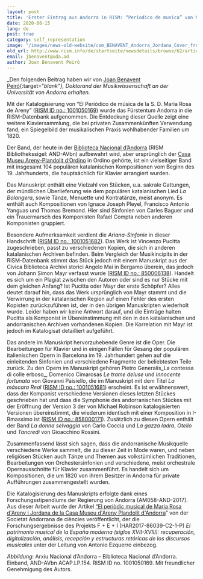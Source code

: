 ```yaml
---
layout: post
title: 'Erster Eintrag aus Andorra in RISM: “Periodico de musica” von Maria Rosa d’Areny Jordana'
date: 2020-06-15
lang: de
post: true
category: self_representation
image: "/images/news-old-website/csm_BENAVENT_Andorra_Jordana_Cover_from_AND-AVbnACAPLP154_01_053264039f.jpg"
old_url: http://www.rism.info/de/startseite/newsdetails/browse/62/article/64/the-first-record-from-andorra-in-rism-the-periodico-de-musica-of-maria-rosa-dareny-jordana.html
email: jbenavent@uda.ad
author: Joan Benavent Peiró
---
```



_Den folgenden Beitrag haben wir von [Joan Benavent Peiró](https://orcid.org/0000-0002-8856-9335){:target="_blank"}, Doktorand der Musikwissenschaft an der Universität von Andorra erhalten._

Mit der Katalogisierung von “El Periódico de música de la S. D. Maria Rosa de Areny” ([RISM ID no.: 1001050169](https://opac.rism.info/metaopac/search?View=rism&id=1001050169&View=rism)) wurde das Fürstentum Andorra in die RISM-Datenbank aufgenommen. Die Entdeckung dieser Quelle zeigt eine weitere Klaviersammlung, die bei privaten Zusammenkünften Verwendung fand; ein Spiegelbild der musikalischen Praxis wohlhabender Familien um 1820.

Der Band, der heute in der [Biblioteca Nacional d’Andorra](http://b10310uk.eos-intl.eu/B10310UK/OPAC/Index.aspx) (RISM Bibliothekssigel: AND-AVbn) aufbewahrt wird, aber ursprünglich der [Casa Museu Areny-Plandolit d’Ordino](https://www.cultura.ad/museus-i-monuments/museus/museu-casa-d-areny-plandolit) in Ordino gehörte, ist ein vielseitiger Band mit insgesamt 104 populären katalanischen Kompositionen vom Beginn des 19. Jahrhunderts, die hauptsächlich für Klavier arrangiert wurden.

Das Manuskript enthält eine Vielzahl von Stücken, u.a. sakrale Gattungen, der mündlichen Überlieferung wie dem populären katalanischen Lied _La Bolangera_, sowie Tänze, Menuette und Kontratänze, meist anonym. Es enthält auch Kompositionen von Ignace Joseph Pleyel, Francisco Antonio Yanguas und Thomas Bremond. Hier sind Sinfonien von Carles Baguer und ein Trauermarsch des Komponisten Rafael Compta neben anderen Komponisten gruppiert.

Besondere Aufmerksamkeit verdient die _Ariana-Sinfonie_ in dieser Handschrift ([RISM ID no.: 1001051682](https://opac.rism.info/search?id=1001051682&View=rism)). Das Werk ist Vincenzo Pucitta zugeschrieben, passt zu verschiedenen Kopien, die sich in anderen katalanischen Archiven befinden. Beim Vergleich der Musikincipits in der RISM-Datenbank stimmt das Stück jedoch mit einem Manuskript aus der Civica Biblioteca Archivi storici Angelo Mai in Bergamo überein, das jedoch von Johann Simon Mayr verfasst wurde ([RISM ID no.: 850006138](https://opac.rism.info/search?id=850006138&View=rism)). Handelt es sich um ein Plagiat zwischen den Autoren oder sind es nur Stücke mit dem gleichen Anfang? Ist Pucitta oder Mayr der erste Schöpfer? Alles deutet darauf hin, dass das Werk ursprünglich von Mayr stammt und die Verwirrung in der katalanischen Region auf einen Fehler des ersten Kopisten zurückzuführen ist, der in den übrigen Manuskripten wiederholt wurde. Leider haben wir keine Antwort darauf, und die Einträge halten Pucitta als Komponist in Übereinstimmung mit den in den katalanischen und andorranischen Archiven vorhandenen Kopien. Die Korrelation mit Mayr ist jedoch im Katalogisat detailliert aufgeführt.

Das andere im Manuskript hervorzuhebende Genre ist die Oper. Die Bearbeitungen für Klavier und in einigen Fällen für Gesang der populären italienischen Opern in Barcelona im 19. Jahrhundert gehen auf die einleitenden Sinfonien und verschiedene Fragmente der beliebtesten Teile zurück. Zu den Opern im Manuskript gehören Pietro Generalis_La contessa di colle erboso_, Domenico Cimarosas _Le trame deluse_ und _Innocente fortunata_ von Giovanni Paisiello, die im Manuskript mit dem Titel _La máscara Real_ ([RISM ID no.: 1001051681](https://opac.rism.info/search?id=1001051681&View=rism)) erscheint. Es ist erwähnenswert, dass der Komponist verschiedene Versionen dieses letzten Stückes geschrieben hat und dass die Symphonie des andorranischen Stückes mit der Eröffnung der Version 3 der von Michael Robinson katalogisierten Versionen übereinstimmt, die wiederum identisch mit einer Komposition in I-Rmassimo ist ([RISM ID no.: 858000171](https://opac.rism.info/search?id=858000171&View=rism)). Zusätzlich zu diesen Opern enthält der Band _La donna selvaggia_ von Carlo Coccia und _La gazza ladra_, _Otello_ und _Tancredi_ von Gioacchino Rossini.

Zusammenfassend lässt sich sagen, dass die andorranische Musikquelle verschiedene Werke sammelt, die zu dieser Zeit in Mode waren, und neben religiösen Stücken auch Tänze und Themen aus volkstümlichen Traditionen, Bearbeitungen von Orchestersinfonien und verschiedene, meist orchestrale Opernausschnitte für Klavier zusammenführt. Es handelt sich um Kompositionen, die um 1820 von ihrem Besitzer in Andorra für private Aufführungen zusammengestellt wurden.

Die Katalogisierung des Manuskripts erfolgte dank eines Forschungsstipendiums der Regierung von Andorra (AM058-AND-2017). Aus dieser Arbeit wurde der Artikel [“El periòdic musical de Maria Rosa d'Areny i Jordana de la Casa Museu d'Areny Plandolit d'Andorra](https://publicacions.iec.cat/repository/pdf/00000285/00000100.pdf)” von der Societat Andorrana de ciències veröffentlicht, der die Forschungsergebnisse des Projekts F + E + I (HAR2017-86039-C2-1-P) _El patrimonio musical de la España moderna (siglos XVII-XVIII): recuperación, digitalización, análisis, recepción y estructuras retóricas de los discursos musicales_ unter der Leitung von Antonio Ezquerro einbezog.

_Abbildung_: Arxiu Nacional d’Andorra – Biblioteca Nacional d’Andorra. Einband, AND-AVbn ACAP.LP.154. RISM ID no. 1001050169. Mit freundlicher Genehmigung des Autors.



